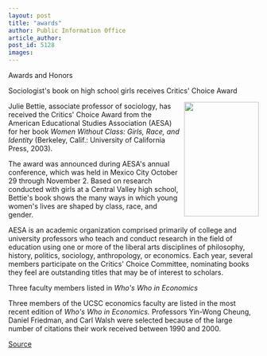 ```yaml
---
layout: post
title: "awards"
author: Public Information Office
article_author: 
post_id: 5128
images:
---
```


<p class="pagehead">
  Awards and Honors
</p>
<p class="sectionhead">
  Sociologist's book on high school girls receives Critics' Choice Award
</p>
<p>
  <img align="right" height="230" src="../art/bettie_book.150.jpg" width="150" alt="">Julie Bettie, associate professor of sociology, has received the Critics' Choice Award from the American Educational Studies Association (AESA) for her book <i>Women Without Class: Girls, Race, and Identity</i> (Berkeley, Calif.: University of California Press, 2003).<br>
</p>
<p>
  The award was announced during AESA's annual conference, which was held in Mexico City October 29 through November 2. Based on research conducted with girls at a Central Valley high school, Bettie's book shows the many ways in which young women's lives are shaped by class, race, and gender.<br>
</p>
<p>
  AESA is an academic organization comprised primarily of college and university professors who teach and conduct research in the field of education using one or more of the liberal arts disciplines of philosophy, history, politics, sociology, anthropology, or economics. Each year, several members participate on the Critics' Choice Committee, nominating books they feel are outstanding titles that may be of interest to scholars.
</p>
<p class="sectionhead">
  Three faculty members listed in <i>Who's Who in Economics</i>
</p>
<p>
  Three members of the UCSC economics faculty are listed in the most recent edition of <i>Who's Who in Economics.</i> Professors Yin-Wong Cheung, Daniel Friedman, and Carl Walsh were selected because of the large number of citations their work received between 1990 and 2000.
</p>
<p><a href="http://www1.ucsc.edu/currents/03-04/11-03/awards.html" title="Permalink to awards">Source</a></p>
